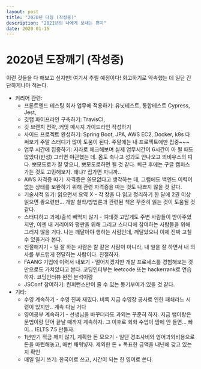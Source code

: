 ```yaml
---
layout: post
title: "2020년 다짐 (작성중)"
description: "2021년의 나에게 보내는 편지"
date: 2020-01-15
---
```


# 2020년 도장깨기 (작성중)

이런 것들을 다 해보고 싶지만! 여기서 추릴 예정이다! 회고하기로 약속했는 데 일단 간단하게나마 적는다.

- 커리어 관련: 
  - 프론트엔드 테스팅 회사 업무에 적용하기: 유닛테스트, 통합테스트
    Cypress, Jest, 
  - 깃랩 파이프라인 구축하기: TravisCI, 
  - 깃 브랜치 전략, 커밋 메시지 가이드라인 작성하기
  - 사이드 프로젝트 완성하기: Spring Boot, JPA, AWS EC2, Docker, k8s 다 써보기
    주말 스터디가 많이 도움이 된다. 주말에는 내 프로젝트에만 집중~~~ 
  - 업무 시간에 집중하기: 지라로 체크해보며 실제 업무시간이 6시간이 아 될 때도 많았다(반성) 그러면 야근했는 데. 몸도 축나고 성과도 안나오고 뫼비우스의 띠다. 
    뽀모도로가 잘 맞으니, 뽀모도로하면 될 것 같다. 퇴근 후에는 구글 캠퍼스 가는 것도 고민해보자. 왜냐? 집가면 자니까..
  - AWS 자격증 따기: 자격증은 쓸모없다고 생각하는 데, 그럼에도 백엔드 이력이 없는 상태를 보완하기 위해 관련 자격증을 따는 것도 나쁘지 않을 것 같다.
  - 기술서적 읽기: 읽으면서 요약 X - 각 장을 다 읽고 정리하기
    한 달에 2권 이상 읽으면 좋으련만... 개발 철학/방법론과 관련된 책은 꾸준히 읽는 것이 도움될 것 같다.
  - 스터디하고 과제/출석 빼먹지 않기 - 여태것 고맙게도 주변 사람들이 받아주었지만, 
    이젠 내 커리어와 평판을 위해 그리고 스터디에 참여하는 사람들을 위해 그러지 않을 거다. 
    나는 깨달아야 행하는 사람인데, 깨달았으니 이제 진짜 고칠 수 있을거라 본다.
  - 친절해지기 - 일 잘 하는 사람은 칼 같은 사람이 아니라, 내 일을 잘 하면서 내 의사를 부드럽게 전달하는 사람이다. 친절하자.
  - FAANG 기업에 이력서 내보기 - 떨어지겠지만 개발 프로세스를 경험해보는 것만으로도 가치있다고 본다. 
    코딩인터뷰는 leetcode 또는 hackerrank로 연습하자. 코딩인터뷰 완전 분석이랑 
  - JSConf 참여하기: 컨퍼런스만이 줄 수 있는 동기부여가 있을 것 같다. 
- 기타: 
  - 수영 계속하기 - 수영 진짜 재밌다. 비록 지금 수영장 공사로 인한 패쇄라느 시련이 있지만.. 계속 다닐 거다
  - 영어공부 계속하기 - 선생님을 바꾸더라도 과외는 꾸준히 하자. 지금 쌤이랑은 문법이랑 단어 끝날 때까지 계속하자. 그 이후로 회화 수업이 맘에 안 들면... 빠이...
    IELTS 7.5 만들자.
  - 1년만기 적금 깨지 않기, 계획한 돈 모으기 - 일단 경조사비와 영어과외비용으로 돈을 마련해놓고, 매번 채워넣자. 제외한 돈 + 목표한 금액을 내년에 갖고 있는 지 확인 
  - 매일 일기 쓰기: 한국어로 쓰고, 시간이 되는 한 영어로 쓴다.
 
